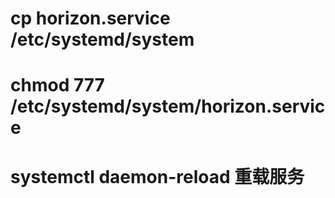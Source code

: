 # cp horizon.service /etc/systemd/system
# chmod 777 /etc/systemd/system/horizon.service
# systemctl daemon-reload   重载服务